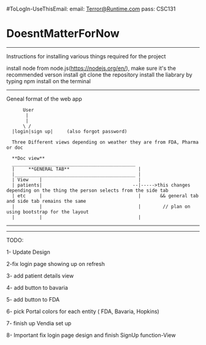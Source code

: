 #ToLogIn-UseThisEmail:
email: Terror@Runtime.com
pass: CSC131

# DoesntMatterForNow
_______________________________________________________________________________________________________________________________________
Instructions for installing various things required for the project

install node from node.js(https://nodejs.org/en/), make sure it's the recommended verson
install git
clone the repository 
install the liabrary by typing npm install on the terminal
________________________________________________________________________________________________________________________________________
Geneal format of the web app

          User
           |
           |
          \ /
      |login|sign up|     (also forgot password)
      
      Three Different views depending on weather they are from FDA, Pharma or doc
      
      **Doc view** 
      _____________________________________________
      |     **GENERAL TAB**                         |
      |____________________________________________ |
      | View    |                                   |
      | patients|                                 --|----->this changes depending on the thing the person selects from the side tab 
      | etc     |                                   |       && general tab and side tab remains the same 
      |         |                                   |        // plan on using bootstrap for the layout
      |         |                                   |

___________________________________________________________________________________________________________________________________________
___________________________________________________________________________________________________________________________________________
TODO:

1- Update Design

2-fix login page showing up on refresh

3- add patient details view

4- add button to bavaria

5- add button to FDA

6- pick Portal colors for each entity ( FDA, Bavaria, Hopkins)

7- finish up Vendia set up

8- Important fix login page design and finish SignUp function-View



